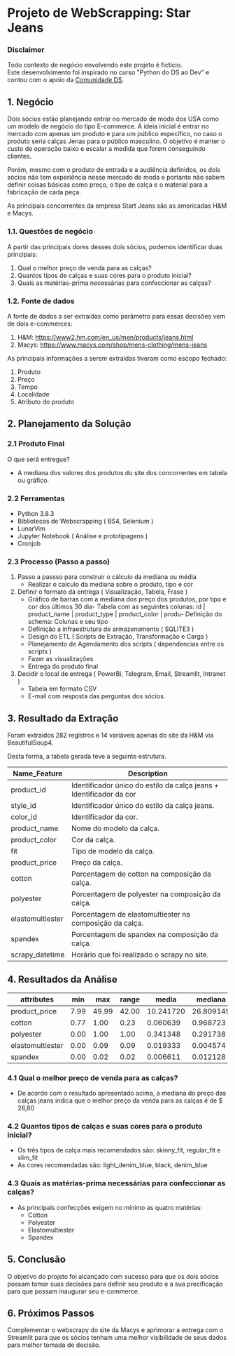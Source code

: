 # Projeto de WebScrapping: Star Jeans

### Disclaimer
Todo contexto de negócio envolvendo este projeto é fictício.<br>
Este desenvolvimento foi inspirado no curso "Python do DS ao Dev" e contou com o apoio da [Comunidade DS](https://www.comunidadedatascience.com/).

## 1. Negócio

Dois sócios estão planejando entrar no mercado de moda dos USA como um modelo de negócio do tipo E-commerce.
A ideia inicial é entrar no mercado com apenas um produto e para um público específico, no caso o produto seria calças Jenas para o público masculino. O objetivo é manter o custo de operação baixo e escalar a medida que forem conseguindo clientes.

Porém, mesmo com o produto de entrada e a audiência definidos, os dois sócios não tem experiência nesse mercado de moda e portanto não sabem definir coisas básicas como preço, o tipo de calça e o material para a fabricação de cada peça.

As principais concorrentes da empresa Start Jeans são as americadas H&M e Macys.

### 1.1. Questões de negócio

A partir das principais dores desses dois sócios, podemos identificar duas principais:

1. Qual o melhor preço de venda para as calças?
2. Quantos tipos de calças e suas cores para o produto inicial?
3. Quais as matérias-prima necessárias para confeccionar as calças?

### 1.2. Fonte de dados

A fonte de dados a ser extraídas como parâmetro para essas decisões vem de dois e-commerces:

1. H&M: https://www2.hm.com/en_us/men/products/jeans.html
2. Macys: https://www.macys.com/shop/mens-clothing/mens-jeans

As principais informações a serem extraídas tiveram como escopo fechado:

1. Produto
2. Preço
3. Tempo
4. Localidade
5. Atributo do produto

## 2. Planejamento da Solução

### 2.1 Produto Final
O que será entregue?

- A mediana dos valores dos produtos do site dos concorrentes em tabela ou gráfico.

### 2.2 Ferramentas

- Python 3.8.3
- Bibliotecas de Webscrapping ( BS4, Selenium )
- LunarVim
- Jupyter Notebook ( Análise e prototipagens )
- Cronjob

### 2.3 Processo (Passo a passo)

1. Passo a passso para construir o cálculo da mediana ou média
	- Realizar o calculo da mediana sobre o produto, tipo e cor
2. Definir o formato da entrega ( Visualização, Tabela, Frase )
	- Gráfico de barras com a mediana dos preço dos produtos, por tipo e cor dos últimos 30 dia- Tabela com as seguintes colunas: id | product_name | product_type | product_color | produ- Definição do schema: Colunas e seu tipo
	- Definição a infraestrutura de armazenamento ( SQLITE3 )
	- Design do ETL ( Scripts de Extração, Transformação e Carga )
	- Planejamento de Agendamento dos scripts ( dependencias entre os scripts )
	- Fazer as visualizações
	- Entrega do produto final
3. Decidir o local de entrega ( PowerBi, Telegram, Email, Streamlit, Intranet )
	- Tabela em formato CSV
	- E-mail com resposta das perguntas dos sócios.

## 3. Resultado da Extração

Foram extraídos 282 registros e 14 variáveis apenas do site da H&M via BeautifulSoup4.

Desta forma, a tabela gerada teve a seguinte estrutura.

| Name_Feature | Description |
| ----------- | --------- |
| product_id | Identificador único do estilo da calça jeans + Identificador da cor |
| style_id | Identificador único do estilo da calça jeans. |
| color_id | Identificador da cor. |
| product_name | Nome do modelo da calça. |
| product_color | Cor da calça. |
| fit | Tipo de modelo da calça. |
| product_price | Preço da calça. |
| cotton | Porcentagem de cotton na composição da calça. |
| polyester | Porcentagem de polyester na composição da calça. |
| elastomultiester | Porcentagem de elastomultiester na composição da calça. |
| spandex | Porcentagem de spandex na composição da calça. |
| scrapy_datetime  | Horário que foi realizado o scrapy no site. |

## 4. Resultados da Análise

| attributes | min | max | range | media | mediana | std | skew | kurtosis |
| ----------- | --------- | ----------- | --------- | ----------- | --------- | ----------- | --------- | --------- |
| product_price | 7.99 | 49.99 | 42.00 | 10.241720 | 26.809149 | 22.99 | 0.707784 | -0.363797 |
| cotton | 0.77 | 1.00 | 0.23 | 0.060639 | 0.968723 | 0.99 | -2.527530 | 4.933861 |
| polyester | 0.00 | 1.00 | 1.00 | 0.341348 | 0.291738 | 0.00 | 0.543038 | -1.359736 |
| elastomultiester | 0.00 | 0.09 | 0.09 | 0.019333 | 0.004574 | 0.00 | 4.025848 | 14.373866 |
| spandex | 0.00 | 0.02 | 0.02 | 0.006611 | 0.012128 | 0.01 | -0.263802 | -0.761313 |

### 4.1 Qual o melhor preço de venda para as calças?

- De acordo com o resultado apresentado acima, a mediana do preço das calças jeans indica que o melhor preço da venda para as calças é de $ 26,80

### 4.2 Quantos tipos de calças e suas cores para o produto inicial?

- Os três tipos de calça mais recomendados são: skinny_fit, regular_fit e slim_fit
- As cores recomendadas são: light_denim_blue, black, denim_blue

### 4.3 Quais as matérias-prima necessárias para confeccionar as calças?

- As principais confecções exigem no mínimo as quatro matérias:
  - Cotton
  - Polyester
  - Elastomultiester
  - Spandex

## 5. Conclusão

O objetivo do projeto foi alcançado com sucesso para que os dois sócios possam tomar suas decisões para definir seu produto e a sua precificação para que possam inaugurar seu e-commerce.

## 6. Próximos Passos

Complementar o webscrapy do site da Macys e aprimorar a entrega com o Streamlit para que os sócios tenham uma melhor visibilidade de seus dados para melhor tomada de decisão.
